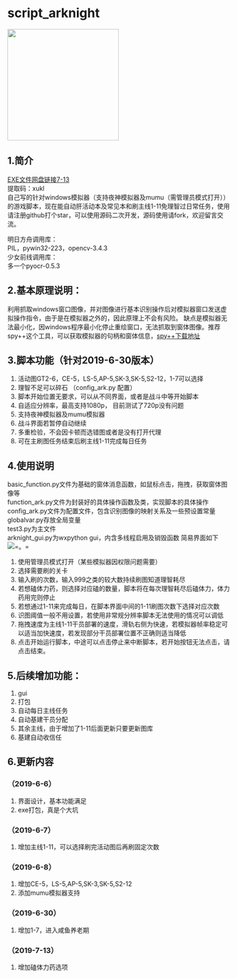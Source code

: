# script_arknight
<p align="left">
	<img src="https://github.com/vertuer/script_arknight/blob/master/processed/f9c6cbdc6b.jpg" width="250" height="250">
</p>

## 1.简介
  [EXE文件网盘链接7-13](https://pan.baidu.com/s/1nJ_TClPSf_Enu78tcthpjg)  
  提取码：xukl   
  自己写的针对windows模拟器（支持夜神模拟器及mumu（需管理员模式打开））的游戏脚本，现在能自动肝活动本及常见本和刷主线1-11免理智过日常任务，使用请注册github打个star，可以使用源码二次开发，源码使用请fork，欢迎留言交流。

明日方舟调用库：  
PIL，pywin32-223，opencv-3.4.3  
少女前线调用库：  
多一个pyocr-0.5.3



## 2.基本原理说明：
  利用抓取windows窗口图像，并对图像进行基本识别操作后对模拟器窗口发送虚拟操作指令，由于是在模拟器之外的，因此原理上不会有风险。
缺点是模拟器无法最小化，因windows程序最小化停止重绘窗口，无法抓取到窗体图像。推荐spy++这个工具，可以获取模拟器的句柄和窗体信息，[spy++下载地址](http://pan.baidu.com/s/1skMJUkH)

## 3.脚本功能（针对2019-6-30版本）
  1. 活动图GT2-6，CE-5，LS-5,AP-5,SK-3,SK-5,S2-12，1-7可以选择  
  2. 理智不足可以碎石    （config_ark.py 配置）  
  3. 脚本开始位置无要求，可以从不同界面，或者是战斗中等开始脚本  
  4. 自适应分辨率，最高支持1080p， 目前测试了720p没有问题  
  5. 支持夜神模拟器及mumu模拟器  
  6. 战斗界面若暂停自动继续  
  7. 多重检验，不会因卡顿而选错图或者是没有打开代理    
  8. 可在主刷图任务结束后刷主线1-11完成每日任务
## 4.使用说明
  basic_function.py文件为基础的窗体消息函数，如鼠标点击，拖拽，获取窗体图像等  
  function_ark.py文件为封装好的具体操作函数及类，实现脚本的具体操作  
  config_ark.py文件为配置文件，包含识别图像的映射关系及一些预设置常量  
  globalvar.py存放全局变量  
  test3.py为主文件  
  arknight_gui.py为wxpython gui，内含多线程启用及销毁函数
  简易界面如下  
  ![=。=](https://github.com/vertuer/script_arknight/blob/master/123.png)  
  1. 使用管理员模式打开（某些模拟器因权限问题需要）
  1. 选择需要刷的关卡  
  2. 输入刷的次数，输入999之类的较大数持续刷图知道理智耗尽  
  3. 若想磕体力药，则选择对应磕的数量，脚本将在每次理智耗尽后磕体力，体力药用完则停止  
  4. 若想通过1-11来完成每日，在脚本界面中间的1-11刷图次数下选择对应次数  
  5. 识图阈值一般不用设置，若使用非常规分辨率脚本无法使用的情况可以调低  
  6. 拖拽速度为主线1-11干员部署的速度，滑轨右侧为快速，若模拟器帧率稳定可以适当加快速度，若发现部分干员部署位置不正确则适当降低      
  7. 点击开始运行脚本，中途可以点击停止来中断脚本，若开始按钮无法点击，请点击结束。
## 5.后续增加功能：
  1. gui  
  2. 打包  
  3. 自动每日主线任务  
  4. 自动基建干员分配  
  5. 其余主线，由于增加了1-11后面更新只要更新图库  
  6. 基建自动收信任  
  
## 6.更新内容
### （2019-6-6）
  1. 界面设计，基本功能满足  
  2. exe打包，真是个大坑
### （2019-6-7）
  1. 增加主线1-11，可以选择刷完活动图后再刷固定次数  
### （2019-6-8）
  1. 增加CE-5，LS-5,AP-5,SK-3,SK-5,S2-12  
  2. 添加mumu模拟器支持  
### （2019-6-30）
  1. 增加1-7，进入咸鱼养老期  
### （2019-7-13）
  1. 增加磕体力药选项 

